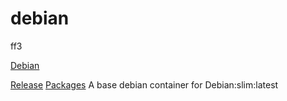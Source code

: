 # debian

ff3


[Debian](https://www.debian.org)

[Release](https://www.debian.org/releases/stable/)
[Packages](https://packages.debian.org/bullseye/allpackages)
A base debian container for Debian:slim:latest

